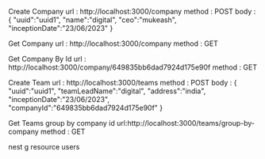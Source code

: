 Create Company
url : http://localhost:3000/company
method : POST
body : {
    "uuid":"uuid1",
    "name":"digital",
    "ceo":"mukeash",
    "inceptionDate":"23/06/2023"
}

Get Company
url : http://localhost:3000/company
method : GET

Get Company By Id
url : http://localhost:3000/company/649835bb6dad7924d175e90f
method : GET

Create Team
url : http://localhost:3000/teams
method : POST
body : {
    "uuid":"uuid1",
    "teamLeadName":"digital",
    "address":"india",
    "inceptionDate":"23/06/2023",
    "companyId":"649835bb6dad7924d175e90f"
}


Get Teams group by company id
url:http://localhost:3000/teams/group-by-company
method : GET

nest g resource users

